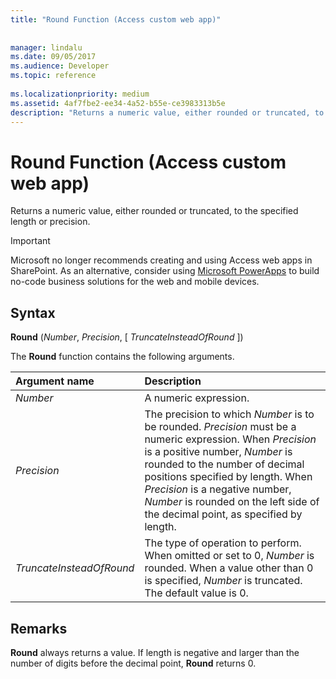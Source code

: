 ```yaml
---
title: "Round Function (Access custom web app)"
 
 
manager: lindalu
ms.date: 09/05/2017
ms.audience: Developer
ms.topic: reference
  
ms.localizationpriority: medium
ms.assetid: 4af7fbe2-ee34-4a52-b55e-ce3983313b5e
description: "Returns a numeric value, either rounded or truncated, to the specified length or precision."
---
```


# Round Function (Access custom web app)

Returns a numeric value, either rounded or truncated, to the specified length or precision.
  
> [!IMPORTANT]
> Microsoft no longer recommends creating and using Access web apps in SharePoint. As an alternative, consider using [Microsoft PowerApps](https://powerapps.microsoft.com/) to build no-code business solutions for the web and mobile devices.
  
## Syntax

 **Round** (*Number*, *Precision*, [ *TruncateInsteadOfRound* ])
  
The **Round** function contains the following arguments.
  
|**Argument name**|**Description**|
|:-----|:-----|
| *Number*  <br/> |A numeric expression. |
| *Precision*  <br/> |The precision to which *Number* is to be rounded. *Precision* must be a numeric expression. When *Precision* is a positive number, *Number* is rounded to the number of decimal positions specified by length. When *Precision* is a negative number, *Number* is rounded on the left side of the decimal point, as specified by length. |
| *TruncateInsteadOfRound*  <br/> |The type of operation to perform. When omitted or set to 0, *Number* is rounded. When a value other than 0 is specified, *Number* is truncated. The default value is 0. |

## Remarks

 **Round** always returns a value. If length is negative and larger than the number of digits before the decimal point, **Round** returns 0. 
  